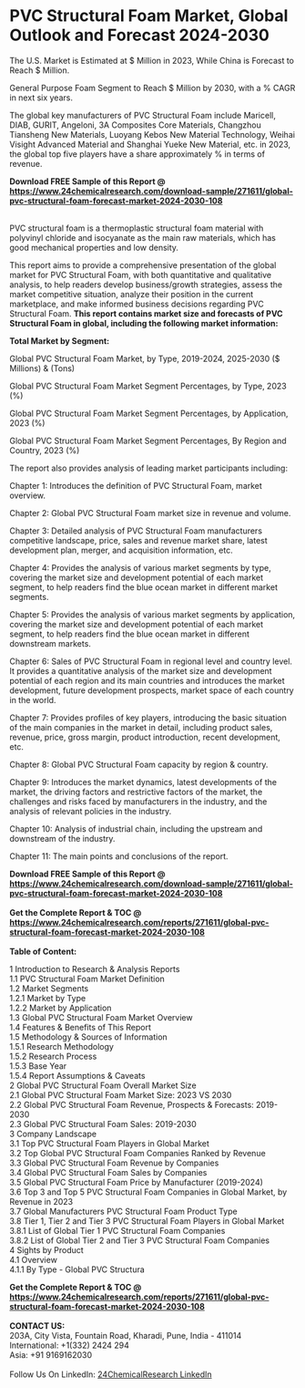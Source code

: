 <h1>PVC Structural Foam Market, Global Outlook and Forecast 2024-2030</h1><p>
The U.S. Market is Estimated at $ Million in 2023, While China is Forecast to Reach $ Million.</p><p>
General Purpose Foam Segment to Reach $ Million by 2030, with a % CAGR in next six years.</p><p>
The global key manufacturers of PVC Structural Foam include Maricell, DIAB, GURIT, Angeloni, 3A Composites Core Materials, Changzhou Tiansheng New Materials, Luoyang Kebos New Material Technology, Weihai Visight Advanced Material and Shanghai Yueke New Material, etc. in 2023, the global top five players have a share approximately % in terms of revenue.</p><div><b>Download FREE Sample of this Report @ 
            <a href="https://www.24chemicalresearch.com/download-sample/271611/global-pvc-structural-foam-forecast-market-2024-2030-108">
            https://www.24chemicalresearch.com/download-sample/271611/global-pvc-structural-foam-forecast-market-2024-2030-108</a></b></div><br><p>
PVC structural foam is a thermoplastic structural foam material with polyvinyl chloride and isocyanate as the main raw materials, which has good mechanical properties and low density.</p><p>
This report aims to provide a comprehensive presentation of the global market for PVC Structural Foam, with both quantitative and qualitative analysis, to help readers develop business/growth strategies, assess the market competitive situation, analyze their position in the current marketplace, and make informed business decisions regarding PVC Structural Foam. <strong>This report contains market size and forecasts of PVC Structural Foam in global, including the following market information:</strong>
</p><p>
<strong>Total Market by Segment:</strong></p><p>
Global PVC Structural Foam Market, by Type, 2019-2024, 2025-2030 ($ Millions) &amp; (Tons)</p><p>
Global PVC Structural Foam Market Segment Percentages, by Type, 2023 (%)</p><p>
</p><p>
Global PVC Structural Foam Market Segment Percentages, by Application, 2023 (%)</p><p>
</p><p>
Global PVC Structural Foam Market Segment Percentages, By Region and Country, 2023 (%)</p><p>
</p><p>
The report also provides analysis of leading market participants including:</p><p>
</p><p>
</p><p>
Chapter 1: Introduces the definition of PVC Structural Foam, market overview.</p><p>
Chapter 2: Global PVC Structural Foam market size in revenue and volume.</p><p>
Chapter 3: Detailed analysis of PVC Structural Foam manufacturers competitive landscape, price, sales and revenue market share, latest development plan, merger, and acquisition information, etc.</p><p>
Chapter 4: Provides the analysis of various market segments by type, covering the market size and development potential of each market segment, to help readers find the blue ocean market in different market segments.</p><p>
Chapter 5: Provides the analysis of various market segments by application, covering the market size and development potential of each market segment, to help readers find the blue ocean market in different downstream markets.</p><p>
Chapter 6: Sales of PVC Structural Foam in regional level and country level. It provides a quantitative analysis of the market size and development potential of each region and its main countries and introduces the market development, future development prospects, market space of each country in the world.</p><p>
Chapter 7: Provides profiles of key players, introducing the basic situation of the main companies in the market in detail, including product sales, revenue, price, gross margin, product introduction, recent development, etc.</p><p>
Chapter 8: Global PVC Structural Foam capacity by region &amp; country.</p><p>
Chapter 9: Introduces the market dynamics, latest developments of the market, the driving factors and restrictive factors of the market, the challenges and risks faced by manufacturers in the industry, and the analysis of relevant policies in the industry.</p><p>
Chapter 10: Analysis of industrial chain, including the upstream and downstream of the industry.</p><p>
Chapter 11: The main points and conclusions of the report.</p><div><b>Download FREE Sample of this Report @ 
            <a href="https://www.24chemicalresearch.com/download-sample/271611/global-pvc-structural-foam-forecast-market-2024-2030-108">
            https://www.24chemicalresearch.com/download-sample/271611/global-pvc-structural-foam-forecast-market-2024-2030-108</a></b></div><br><div><b>Get the Complete Report & TOC @ 
            <a href="https://www.24chemicalresearch.com/reports/271611/global-pvc-structural-foam-forecast-market-2024-2030-108">
            https://www.24chemicalresearch.com/reports/271611/global-pvc-structural-foam-forecast-market-2024-2030-108</a></b></div><br>
            <b>Table of Content:</b><p>1 Introduction to Research & Analysis Reports<br />
    1.1 PVC Structural Foam Market Definition<br />
    1.2 Market Segments<br />
        1.2.1 Market by Type<br />
        1.2.2 Market by Application<br />
    1.3 Global PVC Structural Foam Market Overview<br />
    1.4 Features & Benefits of This Report<br />
    1.5 Methodology & Sources of Information<br />
        1.5.1 Research Methodology<br />
        1.5.2 Research Process<br />
        1.5.3 Base Year<br />
        1.5.4 Report Assumptions & Caveats<br />
2 Global PVC Structural Foam Overall Market Size<br />
    2.1 Global PVC Structural Foam Market Size: 2023 VS 2030<br />
    2.2 Global PVC Structural Foam Revenue, Prospects & Forecasts: 2019-2030<br />
    2.3 Global PVC Structural Foam Sales: 2019-2030<br />
3 Company Landscape<br />
    3.1 Top PVC Structural Foam Players in Global Market<br />
    3.2 Top Global PVC Structural Foam Companies Ranked by Revenue<br />
    3.3 Global PVC Structural Foam Revenue by Companies<br />
    3.4 Global PVC Structural Foam Sales by Companies<br />
    3.5 Global PVC Structural Foam Price by Manufacturer (2019-2024)<br />
    3.6 Top 3 and Top 5 PVC Structural Foam Companies in Global Market, by Revenue in 2023<br />
    3.7 Global Manufacturers PVC Structural Foam Product Type<br />
    3.8 Tier 1, Tier 2 and Tier 3 PVC Structural Foam Players in Global Market<br />
        3.8.1 List of Global Tier 1 PVC Structural Foam Companies<br />
        3.8.2 List of Global Tier 2 and Tier 3 PVC Structural Foam Companies<br />
4 Sights by Product<br />
    4.1 Overview<br />
        4.1.1 By Type - Global PVC Structura</p><div><b>Get the Complete Report & TOC @ 
            <a href="https://www.24chemicalresearch.com/reports/271611/global-pvc-structural-foam-forecast-market-2024-2030-108">
            https://www.24chemicalresearch.com/reports/271611/global-pvc-structural-foam-forecast-market-2024-2030-108</a></b></div><br><b>CONTACT US:</b><br>
            203A, City Vista, Fountain Road, Kharadi, Pune, India - 411014<br>
            International: +1(332) 2424 294<br>
            Asia: +91 9169162030 <br><br>
            Follow Us On LinkedIn: <a href="https://www.linkedin.com/company/24chemicalresearch/">24ChemicalResearch LinkedIn</a>